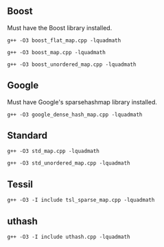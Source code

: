 
## Boost
Must have the Boost library installed.

```
g++ -O3 boost_flat_map.cpp -lquadmath
```

```
g++ -O3 boost_map.cpp -lquadmath
```

```
g++ -O3 boost_unordered_map.cpp -lquadmath
```

## Google
Must have Google's sparsehashmap library installed.

```
g++ -O3 google_dense_hash_map.cpp -lquadmath
```

## Standard

```
g++ -O3 std_map.cpp -lquadmath
```

```
g++ -O3 std_unordered_map.cpp -lquadmath
```

## Tessil

```
g++ -O3 -I include tsl_sparse_map.cpp -lquadmath
```

## uthash

```
g++ -O3 -I include uthash.cpp -lquadmath
```
